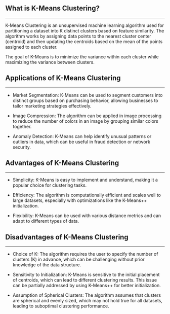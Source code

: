 ## What is K-Means Clustering?

---

K-Means Clustering is an unsupervised machine learning algorithm used for partitioning a dataset into K distinct clusters based on feature similarity. The algorithm works by assigning data points to the nearest cluster center (centroid) and then updating the centroids based on the mean of the points assigned to each cluster.

The goal of K-Means is to minimize the variance within each cluster while maximizing the variance between clusters.

## Applications of K-Means Clustering

---

* Market Segmentation: K-Means can be used to segment customers into distinct groups based on purchasing behavior, allowing businesses to tailor marketing strategies effectively.

* Image Compression: The algorithm can be applied in image processing to reduce the number of colors in an image by grouping similar colors together.

* Anomaly Detection: K-Means can help identify unusual patterns or outliers in data, which can be useful in fraud detection or network security.

## Advantages of K-Means Clustering

---

* Simplicity: K-Means is easy to implement and understand, making it a popular choice for clustering tasks.

* Efficiency: The algorithm is computationally efficient and scales well to large datasets, especially with optimizations like the K-Means++ initialization.

* Flexibility: K-Means can be used with various distance metrics and can adapt to different types of data.

## Disadvantages of K-Means Clustering

---

* Choice of K: The algorithm requires the user to specify the number of clusters (K) in advance, which can be challenging without prior knowledge of the data structure.

* Sensitivity to Initialization: K-Means is sensitive to the initial placement of centroids, which can lead to different clustering results. This issue can be partially addressed by using K-Means++ for better initialization.

* Assumption of Spherical Clusters: The algorithm assumes that clusters are spherical and evenly sized, which may not hold true for all datasets, leading to suboptimal clustering performance.